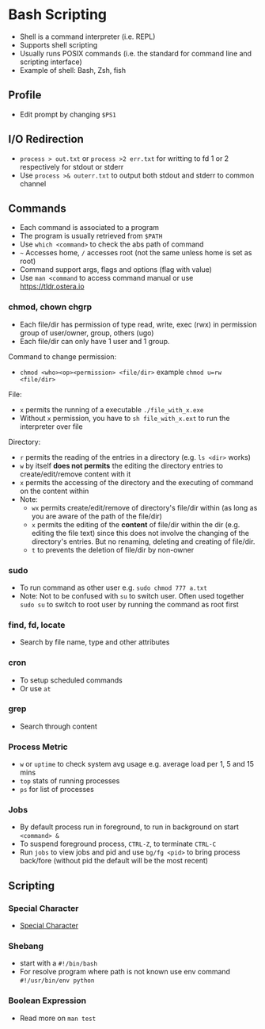 # Bash Scripting
* Shell is a command interpreter (i.e. REPL)
* Supports shell scripting
* Usually runs POSIX commands (i.e. the standard for command line and scripting interface)
* Example of shell: Bash, Zsh, fish

## Profile
* Edit prompt by changing `$PS1`

## I/O Redirection
* `process > out.txt` or `process >2 err.txt` for writting to fd 1 or 2 respectively for stdout or stderr
* Use `process >& outerr.txt` to output both stdout and stderr to common channel

## Commands
* Each command is associated to a program
* The program is usually retrieved from `$PATH`
* Use `which <command>` to check the abs path of command
* `~` Accesses home, `/` accesses root (not the same unless home is set as root)
* Command support args, flags and options (flag with value)
* Use `man <command` to access command manual or use [https://tldr.ostera.io ](https://tldr.ostera.io) 

### chmod, chown chgrp
* Each file/dir has permission of type read, write, exec (rwx) in permission group of user/owner, group, others (ugo)
* Each file/dir can only have 1 user and 1 group.

Command to change permission:
* `chmod <who><op><permission> <file/dir>` example `chmod u=rw <file/dir>`

File:
* `x` permits the running of a executable `./file_with_x.exe`
* Without `x` permission, you have to `sh file_with_x.ext` to run the interpreter over file

Directory:
* `r` permits the reading of the entries in a directory (e.g. `ls <dir>` works)
* `w` by itself **does not permits** the editing the directory entries to create/edit/remove content with it
* `x` permits the accessing of the directory and the executing of command on the content within
* Note:
  * `wx` permits create/edit/remove of directory's file/dir within (as long as you are aware of the path of the file/dir) 
  * `x` permits the editing of the **content** of file/dir within the dir (e.g. editing the file text) since this does not involve the changing of the directory's entries. But no renaming, deleting and creating of file/dir.
  * `t` to prevents the deletion of file/dir by non-owner

### sudo
* To run command as other user e.g. `sudo chmod 777 a.txt`
* Note: Not to be confused with `su` to switch user. Often used together `sudo su` to switch to root user by running the command as root first

### find, fd, locate
* Search by file name, type and other attributes

### cron
* To setup scheduled commands
* Or use `at`

### grep
* Search through content

### Process Metric
* `w` or `uptime` to check system avg usage e.g. average load per 1, 5 and 15 mins
* `top` stats of running processes
* `ps` for list of processes

### Jobs
* By default process run in foreground, to run in background on start `<command> &`
* To suspend foreground process, `CTRL-Z`, to terminate `CTRL-C`
* Run `jobs` to view jobs and pid and use `bg/fg <pid>` to bring process back/fore (without pid the default will be the most recent)

## Scripting
### Special Character
* [Special Character](https://tldp.org/LDP/abs/html/special-chars.html)

### Shebang
* start with a `#!/bin/bash`
* For resolve program where path is not known use env command `#!/usr/bin/env python`

### Boolean Expression
* Read more on `man test`
